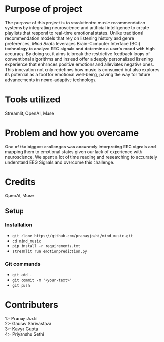 # Purpose of project
The purpose of this project is to revolutionize music recommendation systems by integrating neuroscience and artificial intelligence to create playlists that respond to real-time emotional states. Unlike traditional recommendation models that rely on listening history and genre preferences, *Mind Beats* leverages Brain-Computer Interface (BCI) technology to analyze EEG signals and determine a user's mood with high accuracy. By doing so, it aims to break the restrictive feedback loops of conventional algorithms and instead offer a deeply personalized listening experience that enhances positive emotions and alleviates negative ones. This innovation not only redefines how music is consumed but also explores its potential as a tool for emotional well-being, paving the way for future advancements in neuro-adaptive technology.

# Tools utilized
Streamlit, OpenAI, Muse

# Problem and how you overcame
One of the biggest challenges was accurately interpreting EEG signals and mapping them to emotional states given our lack of experience with neuroscience. We spent a lot of time reading and researching to accurately understand EEG Signals and overcome this challenge.

# Credits
OpenAI, Muse

## Setup

### Installation
* ```git clone https://github.com/pranayjoshi/mind_music.git```
* ```cd mind_music```
* ```pip install -r requirements.txt```
* ```streamlit run emotionprediction.py```

### Git commands
* ```git add .```
* ```git commit -m "<your-text>"```
* ```git push```

# Contributers
1:- Pranay Joshi <br>
2:- Gaurav Shrivastava <br>
3:- Kavya Gupta <br>
4:- Priyanshu Sethi <br>